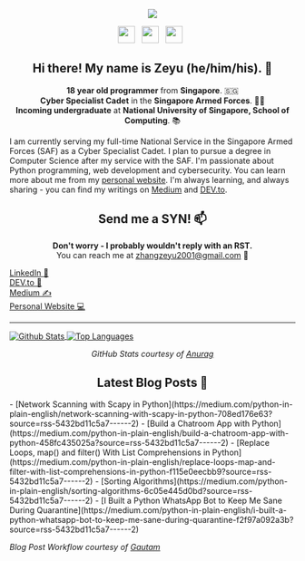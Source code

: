 <p align='center'>
  <a href="https://zeyu2001.pythonanywhere.com"><img align='center' src="https://github.com/zeyu2001/zeyu2001/blob/master/icon/gh-banner.gif" /></a>
</p>

<p align='center'>
  <a href="https://dev.to/zeyu2001"><img height="30" src="https://github.com/zeyu2001/zeyu2001/blob/master/icon/dev.png"></a>&nbsp;&nbsp;
  <a href="https://medium.com/@zhangzeyu2001"><img height="30" src="https://github.com/zeyu2001/zeyu2001/blob/master/icon/medium.png"></a>&nbsp;&nbsp;
  <a href="https://www.linkedin.com/in/zhang-zeyu-48204a164/"><img height="30" src="https://github.com/zeyu2001/zeyu2001/blob/master/icon/linkedin.png?raw=true"></a>&nbsp;&nbsp;
</p>

<h2 align='center'> Hi there! My name is Zeyu (he/him/his). 👋 </h2>

<p align='center'>
  <b>18 year old programmer</b> from <b>Singapore</b>. 🇸🇬 </br>
  <b>Cyber Specialist Cadet</b> in the <b>Singapore Armed Forces</b>. 👨‍💻 </br>
  <b>Incoming undergraduate</b> at <b>National University of Singapore, School of Computing</b>. 📚 </br>
</p>

I am currently serving my full-time National Service in the Singapore Armed Forces (SAF) as a Cyber Specialist Cadet. I plan to pursue a degree in Computer Science after my service with the SAF. I'm passionate about Python programming, web development and cybersecurity. You can learn more about me from my [personal website](https://zeyu2001.pythonanywhere.com). I'm always learning, and always sharing - you can find my writings on [Medium](https://medium.com/@zhangzeyu2001) and [DEV.to](https://dev.to/zeyu2001). 

<h2 align='center'> Send me a SYN! 📫 </h2>

<p align='center'>
  <b>Don't worry - I probably wouldn't reply with an RST.</b></br>
  You can reach me at <a href="mailto:zhangzeyu2001@gmail.com">zhangzeyu2001@gmail.com</a> 💌 
</p>

<a href="https://www.linkedin.com/in/zhang-zeyu-48204a164/"> LinkedIn 💼 </a></br>
<a href="https://dev.to/zeyu2001"> DEV.to 💬 </a></br>
<a href="https://medium.com/@zhangzeyu2001"> Medium ✍️ </a></br>
<a href="https://zeyu2001.pythonanywhere.com"> Personal Website 💻 </a>

  ---

<a href="https://github.com/anuraghazra/github-readme-stats">
  <img align="center" src="https://github-readme-stats.vercel.app/api?username=zeyu2001&show_icons=true" alt="Github Stats" />
</a>
<a href="https://github.com/anuraghazra/github-readme-stats">
  <img align="center" src="https://github-readme-stats.vercel.app/api/top-langs/?username=zeyu2001&layout=compact" alt="Top Languages" />
</a>

<p align='center'>
  <i>GitHub Stats courtesy of <a href="https://github.com/anuraghazra/github-readme-stats">Anurag</a></i>
</p>

<h2 align='center'> Latest Blog Posts 📕 </h2>
<!-- BLOG-POST-LIST:START -->
- [Network Scanning with Scapy in Python](https://medium.com/python-in-plain-english/network-scanning-with-scapy-in-python-708ed176e63?source=rss-5432bd11c5a7------2)
- [Build a Chatroom App with Python](https://medium.com/python-in-plain-english/build-a-chatroom-app-with-python-458fc435025a?source=rss-5432bd11c5a7------2)
- [Replace Loops, map() and filter() With List Comprehensions in Python](https://medium.com/python-in-plain-english/replace-loops-map-and-filter-with-list-comprehensions-in-python-f115e0eecbb9?source=rss-5432bd11c5a7------2)
- [Sorting Algorithms](https://medium.com/python-in-plain-english/sorting-algorithms-6c05e445d0bd?source=rss-5432bd11c5a7------2)
- [I Built a Python WhatsApp Bot to Keep Me Sane During Quarantine](https://medium.com/python-in-plain-english/i-built-a-python-whatsapp-bot-to-keep-me-sane-during-quarantine-f2f97a092a3b?source=rss-5432bd11c5a7------2)
<!-- BLOG-POST-LIST:END -->

<p align='left'>
  <i>Blog Post Workflow courtesy of <a href="https://github.com/gautamkrishnar/blog-post-workflow">Gautam</a></i>
</p>
